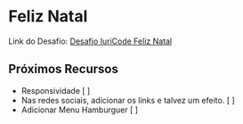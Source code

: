 # Feliz Natal

Link do Desafio: <a href="https://www.figma.com/file/Yb9IBH56g7T1hdIyZ3BMNO/Desafios---Codel%C3%A2ndia?node-id=39340%3A782">Desafio IuriCode Feliz Natal</a>

## Próximos Recursos

- Responsividade [ ]
- Nas redes sociais, adicionar os links e talvez um efeito. [ ]
- Adicionar Menu Hamburguer [ ]